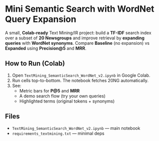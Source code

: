 
# Mini Semantic Search with WordNet Query Expansion

A small, **Colab-ready** Text Mining/IR project: build a **TF-IDF** search index over a subset of **20 Newsgroups** and improve retrieval by **expanding queries** with **WordNet synonyms**. Compare **Baseline** (no expansion) vs **Expanded** using **Precision@5** and **MRR**.

## How to Run (Colab)
1. Open `TextMining_SemanticSearch_WordNet_v2.ipynb` in Google Colab.
2. Run cells top-to-bottom. The notebook fetches 20NG automatically.
3. See:
   - Metric bars for **P@5** and **MRR**
   - A demo search flow (try your own queries)
   - Highlighted terms (original tokens + synonyms)

## Files
- `TextMining_SemanticSearch_WordNet_v2.ipynb` — main notebook
- `requirements_textmining.txt` — minimal deps

